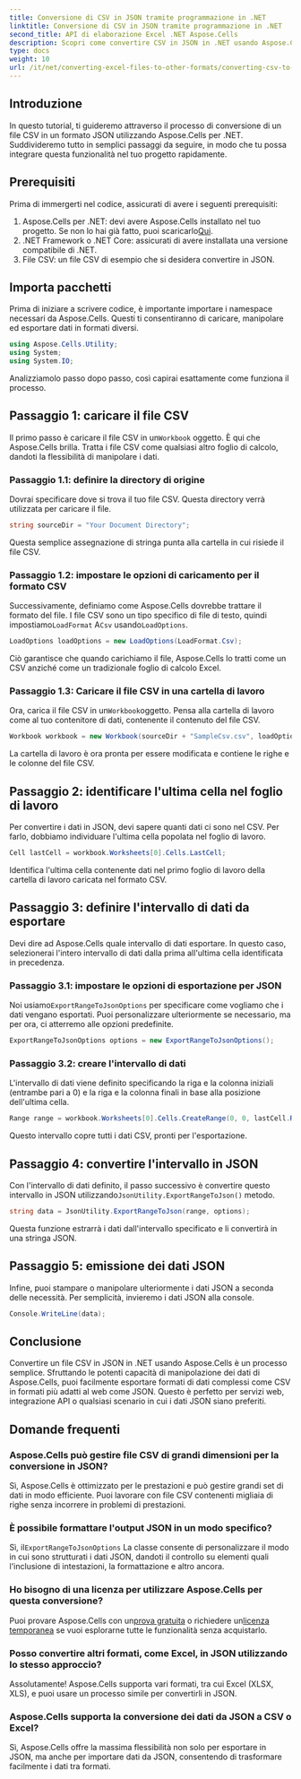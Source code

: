 ```yaml
---
title: Conversione di CSV in JSON tramite programmazione in .NET
linktitle: Conversione di CSV in JSON tramite programmazione in .NET
second_title: API di elaborazione Excel .NET Aspose.Cells
description: Scopri come convertire CSV in JSON in .NET usando Aspose.Cells. Guida passo passo per la trasformazione dei dati con esempi di codice facili da seguire.
type: docs
weight: 10
url: /it/net/converting-excel-files-to-other-formats/converting-csv-to-json/
---
```

## Introduzione
In questo tutorial, ti guideremo attraverso il processo di conversione di un file CSV in un formato JSON utilizzando Aspose.Cells per .NET. Suddivideremo tutto in semplici passaggi da seguire, in modo che tu possa integrare questa funzionalità nel tuo progetto rapidamente.
## Prerequisiti
Prima di immergerti nel codice, assicurati di avere i seguenti prerequisiti:
1.  Aspose.Cells per .NET: devi avere Aspose.Cells installato nel tuo progetto. Se non lo hai già fatto, puoi scaricarlo[Qui](https://releases.aspose.com/cells/net/).
2. .NET Framework o .NET Core: assicurati di avere installata una versione compatibile di .NET.
3. File CSV: un file CSV di esempio che si desidera convertire in JSON.
## Importa pacchetti
Prima di iniziare a scrivere codice, è importante importare i namespace necessari da Aspose.Cells. Questi ti consentiranno di caricare, manipolare ed esportare dati in formati diversi.
```csharp
using Aspose.Cells.Utility;
using System;
using System.IO;
```
Analizziamolo passo dopo passo, così capirai esattamente come funziona il processo.
## Passaggio 1: caricare il file CSV
 Il primo passo è caricare il file CSV in un`Workbook` oggetto. È qui che Aspose.Cells brilla. Tratta i file CSV come qualsiasi altro foglio di calcolo, dandoti la flessibilità di manipolare i dati.
### Passaggio 1.1: definire la directory di origine
Dovrai specificare dove si trova il tuo file CSV. Questa directory verrà utilizzata per caricare il file.
```csharp
string sourceDir = "Your Document Directory";
```
Questa semplice assegnazione di stringa punta alla cartella in cui risiede il file CSV.
### Passaggio 1.2: impostare le opzioni di caricamento per il formato CSV
 Successivamente, definiamo come Aspose.Cells dovrebbe trattare il formato del file. I file CSV sono un tipo specifico di file di testo, quindi impostiamo`LoadFormat` A`Csv` usando`LoadOptions`.
```csharp
LoadOptions loadOptions = new LoadOptions(LoadFormat.Csv);
```
Ciò garantisce che quando carichiamo il file, Aspose.Cells lo tratti come un CSV anziché come un tradizionale foglio di calcolo Excel.
### Passaggio 1.3: Caricare il file CSV in una cartella di lavoro
 Ora, carica il file CSV in un`Workbook`oggetto. Pensa alla cartella di lavoro come al tuo contenitore di dati, contenente il contenuto del file CSV.
```csharp
Workbook workbook = new Workbook(sourceDir + "SampleCsv.csv", loadOptions);
```
La cartella di lavoro è ora pronta per essere modificata e contiene le righe e le colonne del file CSV.
## Passaggio 2: identificare l'ultima cella nel foglio di lavoro
Per convertire i dati in JSON, devi sapere quanti dati ci sono nel CSV. Per farlo, dobbiamo individuare l'ultima cella popolata nel foglio di lavoro.
```csharp
Cell lastCell = workbook.Worksheets[0].Cells.LastCell;
```
Identifica l'ultima cella contenente dati nel primo foglio di lavoro della cartella di lavoro caricata nel formato CSV.
## Passaggio 3: definire l'intervallo di dati da esportare
Devi dire ad Aspose.Cells quale intervallo di dati esportare. In questo caso, selezionerai l'intero intervallo di dati dalla prima all'ultima cella identificata in precedenza.
### Passaggio 3.1: impostare le opzioni di esportazione per JSON
 Noi usiamo`ExportRangeToJsonOptions` per specificare come vogliamo che i dati vengano esportati. Puoi personalizzare ulteriormente se necessario, ma per ora, ci atterremo alle opzioni predefinite.
```csharp
ExportRangeToJsonOptions options = new ExportRangeToJsonOptions();
```
### Passaggio 3.2: creare l'intervallo di dati
L'intervallo di dati viene definito specificando la riga e la colonna iniziali (entrambe pari a 0) e la riga e la colonna finali in base alla posizione dell'ultima cella.
```csharp
Range range = workbook.Worksheets[0].Cells.CreateRange(0, 0, lastCell.Row + 1, lastCell.Column + 1);
```
Questo intervallo copre tutti i dati CSV, pronti per l'esportazione.
## Passaggio 4: convertire l'intervallo in JSON
 Con l'intervallo di dati definito, il passo successivo è convertire questo intervallo in JSON utilizzando`JsonUtility.ExportRangeToJson()` metodo.
```csharp
string data = JsonUtility.ExportRangeToJson(range, options);
```
Questa funzione estrarrà i dati dall'intervallo specificato e li convertirà in una stringa JSON.
## Passaggio 5: emissione dei dati JSON
Infine, puoi stampare o manipolare ulteriormente i dati JSON a seconda delle necessità. Per semplicità, invieremo i dati JSON alla console.
```csharp
Console.WriteLine(data);
```
## Conclusione
Convertire un file CSV in JSON in .NET usando Aspose.Cells è un processo semplice. Sfruttando le potenti capacità di manipolazione dei dati di Aspose.Cells, puoi facilmente esportare formati di dati complessi come CSV in formati più adatti al web come JSON. Questo è perfetto per servizi web, integrazione API o qualsiasi scenario in cui i dati JSON siano preferiti.
## Domande frequenti
### Aspose.Cells può gestire file CSV di grandi dimensioni per la conversione in JSON?  
Sì, Aspose.Cells è ottimizzato per le prestazioni e può gestire grandi set di dati in modo efficiente. Puoi lavorare con file CSV contenenti migliaia di righe senza incorrere in problemi di prestazioni.
### È possibile formattare l'output JSON in un modo specifico?  
 Sì, il`ExportRangeToJsonOptions` La classe consente di personalizzare il modo in cui sono strutturati i dati JSON, dandoti il controllo su elementi quali l'inclusione di intestazioni, la formattazione e altro ancora.
### Ho bisogno di una licenza per utilizzare Aspose.Cells per questa conversione?  
 Puoi provare Aspose.Cells con un[prova gratuita](https://releases.aspose.com/) o richiedere un[licenza temporanea](https://purchase.aspose.com/temporary-license/) se vuoi esplorarne tutte le funzionalità senza acquistarlo.
### Posso convertire altri formati, come Excel, in JSON utilizzando lo stesso approccio?  
Assolutamente! Aspose.Cells supporta vari formati, tra cui Excel (XLSX, XLS), e puoi usare un processo simile per convertirli in JSON.
### Aspose.Cells supporta la conversione dei dati da JSON a CSV o Excel?  
Sì, Aspose.Cells offre la massima flessibilità non solo per esportare in JSON, ma anche per importare dati da JSON, consentendo di trasformare facilmente i dati tra formati.